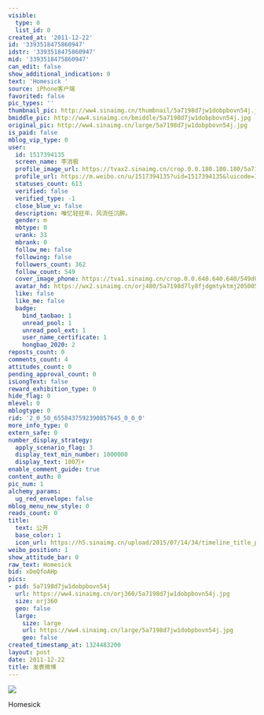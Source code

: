 ```yaml
---
visible:
  type: 0
  list_id: 0
created_at: '2011-12-22'
id: '3393518475860947'
idstr: '3393518475860947'
mid: '3393518475860947'
can_edit: false
show_additional_indication: 0
text: 'Homesick '
source: iPhone客户端
favorited: false
pic_types: ''
thumbnail_pic: http://ww4.sinaimg.cn/thumbnail/5a7198d7jw1dobpbovn54j.jpg
bmiddle_pic: http://ww4.sinaimg.cn/bmiddle/5a7198d7jw1dobpbovn54j.jpg
original_pic: http://ww4.sinaimg.cn/large/5a7198d7jw1dobpbovn54j.jpg
is_paid: false
mblog_vip_type: 0
user:
  id: 1517394135
  screen_name: 李消极
  profile_image_url: https://tvax2.sinaimg.cn/crop.0.0.180.180.180/5a7198d7ly8fjdgmtyktmj20500500so.jpg?KID=imgbed,tva&Expires=1606399850&ssig=FuO68Q8OF8
  profile_url: https://m.weibo.cn/u/1517394135?uid=1517394135&luicode=10000011&lfid=2304131517394135_-_WEIBO_SECOND_PROFILE_WEIBO
  statuses_count: 613
  verified: false
  verified_type: -1
  close_blue_v: false
  description: 唯忆轻狂年，风流任沉醉。
  gender: m
  mbtype: 0
  urank: 33
  mbrank: 0
  follow_me: false
  following: false
  followers_count: 362
  follow_count: 549
  cover_image_phone: https://tva1.sinaimg.cn/crop.0.0.640.640.640/549d0121tw1egm1kjly3jj20hs0hsq4f.jpg
  avatar_hd: https://wx2.sinaimg.cn/orj480/5a7198d7ly8fjdgmtyktmj20500500so.jpg
  like: false
  like_me: false
  badge:
    bind_taobao: 1
    unread_pool: 1
    unread_pool_ext: 1
    user_name_certificate: 1
    hongbao_2020: 2
reposts_count: 0
comments_count: 4
attitudes_count: 0
pending_approval_count: 0
isLongText: false
reward_exhibition_type: 0
hide_flag: 0
mlevel: 0
mblogtype: 0
rid: '2_0_50_6558437592390857645_0_0_0'
more_info_type: 0
extern_safe: 0
number_display_strategy:
  apply_scenario_flag: 3
  display_text_min_number: 1000000
  display_text: 100万+
enable_comment_guide: true
content_auth: 0
pic_num: 1
alchemy_params:
  ug_red_envelope: false
mblog_menu_new_style: 0
reads_count: 0
title:
  text: 公开
  base_color: 1
  icon_url: https://h5.sinaimg.cn/upload/2015/07/14/34/timeline_title_public_default.png
weibo_position: 1
show_attitude_bar: 0
raw_text: Homesick ​​​
bid: xDeQfoAHp
pics:
- pid: 5a7198d7jw1dobpbovn54j
  url: https://ww4.sinaimg.cn/orj360/5a7198d7jw1dobpbovn54j.jpg
  size: orj360
  geo: false
  large:
    size: large
    url: https://ww4.sinaimg.cn/large/5a7198d7jw1dobpbovn54j.jpg
    geo: false
created_timestamp_at: 1324483200
layout: post
date: 2011-12-22
title: 发表微博
---
```


![](http://ww4.sinaimg.cn/large/5a7198d7jw1dobpbovn54j.jpg)

Homesick 

